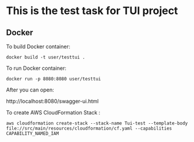 <h1>This is the test task for TUI project</h1>

<h2>Docker</h2>
To build Docker container:

`docker build -t user/testtui .`

To run Docker container:

`docker run -p 8080:8080 user/testtui`

After you can open:

http://localhost:8080/swagger-ui.html

To create AWS CloudFormation Stack :

`aws cloudformation create-stack --stack-name Tui-test --template-body file://src/main/resources/cloudformation/cf.yaml --capabilities CAPABILITY_NAMED_IAM`

